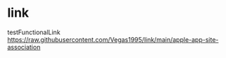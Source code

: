 # link
testFunctionalLink
https://raw.githubusercontent.com/Vegas1995/link/main/apple-app-site-association
